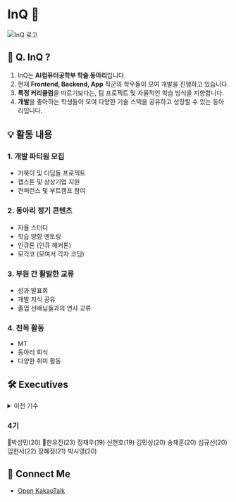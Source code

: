 # InQ 👋
![InQ 로고](https://github.com/user-attachments/assets/7fa4408c-5235-469f-9255-de22a20ef2f6)

## 🌟 Q. InQ ?

1. InQ는 **AI컴퓨터공학부 학술 동아리**입니다.
2. 현재 **Frontend, Backend, App** 직군의 학우들이 모여 개발을 진행하고 있습니다.
3. **특정 커리큘럼**을 따르기보다는, 팀 프로젝트 및 자율적인 학습 방식을 지향합니다.
4. **개발**을 좋아하는 학생들이 모여 다양한 기술 스택을 공유하고 성장할 수 있는 동아리입니다.

## 💡 활동 내용

### 1. 개발 파티원 모집
- 거북이 및 디딤돌 프로젝트
- 캡스톤 및 상상기업 지원
- 컨퍼런스 및 부트캠프 참여

### 2. 동아리 정기 콘텐츠
- 자율 스터디
- 학습 방향 멘토링
- 인큐톤 (인큐 해커톤)
- 모각코 (모여서 각자 코딩)

### 3. 부원 간 활발한 교류
- 성과 발표회
- 개발 지식 공유
- 졸업 선배님들과의 연사 교류

### 4. 친목 활동
- MT
- 동아리 회식
- 다양한 취미 활동

## 🛠️ Executives

<details>
<summary>이전 기수</summary>
<div markdown="1">

### 1기
👑유현진(17) 👑박민수(17) 송인봉(17) 김영기(17) 이우진(17) 한동현(17)

### 2기
👑최주현(18) 👑황현정(19) 남은찬(18) 유현진(17) 정재우(19) 신현호(19)

### 3기
👑정재우(19) 👑신현호(19) 최주현(18) 남은찬(18) 변해빈(18) 황현정(19) 이태용(19) 고은아(20) 한유진(23)

</div>
</details>

### 4기
👑박성민(20) 👑한유진(23) 정재우(19) 신현호(19) 김민상(20) 송재훈(20) 심규선(20) 임현서(22) 장혜정(21) 박시영(20)



## 📱 Connect Me
- [Open KakaoTalk](https://open.kakao.com/o/gzQEbQSf)

